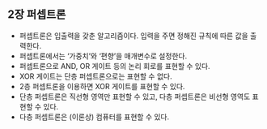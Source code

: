 ## 2장 퍼셉트론
* 퍼셉트론은 입출력을 갖춘 알고리즘이다. 입력을 주면 정해진 규칙에 따른 값을 출력한다.
* 퍼셉트론에서는 ‘가중치’와 ‘편향’을 매개변수로 설정한다.
* 퍼셉트론으로 AND, OR 게이트 등의 논리 회로를 표현할 수 있다.
* XOR 게이트는 단층 퍼셉트론으로는 표현할 수 없다.
* 2층 퍼셉트론을 이용하면 XOR 게이트를 표현할 수 있다.
* 단층 퍼셉트론은 직선형 영역만 표현할 수 있고, 다층 퍼셉트론은 비선형 영역도 표현할 수 있다.
* 다층 퍼셉트론은 (이론상) 컴퓨터를 표현할 수 있다.
